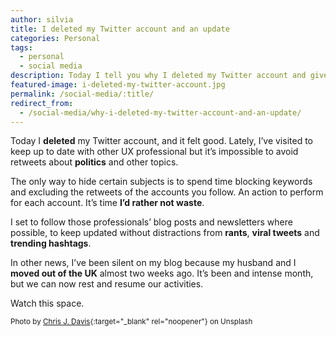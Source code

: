 ```yaml
---
author: silvia
title: I deleted my Twitter account and an update
categories: Personal
tags:
  - personal
  - social media
description: Today I tell you why I deleted my Twitter account and give you an update on why I've been silent on my blog lately.
featured-image: i-deleted-my-twitter-account.jpg
permalink: /social-media/:title/
redirect_from:
  - /social-media/why-i-deleted-my-twitter-account-and-an-update/
---
```

Today I **deleted** my Twitter account, and it felt good. Lately, I’ve visited to keep up to date with other UX professional but it’s impossible to avoid retweets about **politics** and other topics.

<!--more-->

The only way to hide certain subjects is to spend time blocking keywords and excluding the retweets of the accounts you follow. An action to perform for each account. It’s time **I’d rather not waste**.

I set to follow those professionals’ blog posts and newsletters where possible, to keep updated without distractions from **rants**, **viral tweets** and **trending hashtags**.

In other news, I’ve been silent on my blog because my husband and I **moved out of the UK** almost two weeks ago. It’s been and intense month, but we can now rest and resume our activities.

Watch this space.

<small>Photo by [Chris J. Davis](https://unsplash.com/@chrisjdavis){:target="_blank" rel="noopener"} on Unsplash</small>